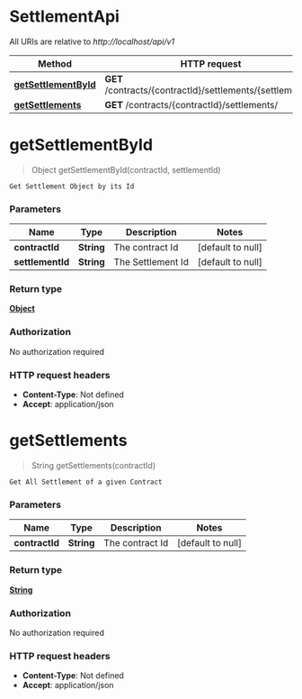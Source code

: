 # SettlementApi

All URIs are relative to *http://localhost/api/v1*

Method | HTTP request | Description
------------- | ------------- | -------------
[**getSettlementById**](SettlementApi.md#getSettlementById) | **GET** /contracts/{contractId}/settlements/{settlementId} | 
[**getSettlements**](SettlementApi.md#getSettlements) | **GET** /contracts/{contractId}/settlements/ | 


<a name="getSettlementById"></a>
# **getSettlementById**
> Object getSettlementById(contractId, settlementId)



    Get Settlement Object by its Id

### Parameters

Name | Type | Description  | Notes
------------- | ------------- | ------------- | -------------
 **contractId** | **String**| The contract Id | [default to null]
 **settlementId** | **String**| The Settlement Id | [default to null]

### Return type

[**Object**](../Models/object.md)

### Authorization

No authorization required

### HTTP request headers

- **Content-Type**: Not defined
- **Accept**: application/json

<a name="getSettlements"></a>
# **getSettlements**
> String getSettlements(contractId)



    Get All Settlement of a given Contract

### Parameters

Name | Type | Description  | Notes
------------- | ------------- | ------------- | -------------
 **contractId** | **String**| The contract Id | [default to null]

### Return type

[**String**](../Models/string.md)

### Authorization

No authorization required

### HTTP request headers

- **Content-Type**: Not defined
- **Accept**: application/json

